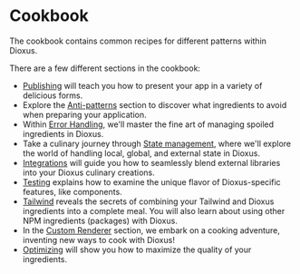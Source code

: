 # Cookbook

The cookbook contains common recipes for different patterns within Dioxus.

There are a few different sections in the cookbook:

- [Publishing](publishing.md) will teach you how to present your app in a variety of delicious forms.
- Explore the [Anti-patterns](antipatterns.md) section to discover what ingredients to avoid when preparing your application.
- Within [Error Handling](error_handling.md), we'll master the fine art of managing spoiled ingredients in Dioxus.
- Take a culinary journey through [State management](state/index.md), where we'll explore the world of handling local, global, and external state in Dioxus.
- [Integrations](integrations/index.md) will guide you how to seamlessly blend external libraries into your Dioxus culinary creations.
- [Testing](testing.md) explains how to examine the unique flavor of Dioxus-specific features, like components.
- [Tailwind](tailwind.md) reveals the secrets of combining your Tailwind and Dioxus ingredients into a complete meal. You will also learn about using other NPM ingredients (packages) with Dioxus.
- In the [Custom Renderer](custom_renderer.md) section, we embark on a cooking adventure, inventing new ways to cook with Dioxus!
- [Optimizing](optimizing.md) will show you how to maximize the quality of your ingredients.
